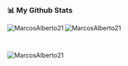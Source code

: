 ### 📊 My Github Stats
<p>
<img
  align="left"
  src="https://github-readme-stats.vercel.app/api?username=MarcosAlberto21&theme=vue-dark&show_icons=true"
  alt="MarcosAlberto21"
/>
<img
  align="center"
  src="https://github-readme-stats.vercel.app/api/top-langs?username=MarcosAlberto21&theme=vue-dark&show_icons=true&locale=en&layout=compact"
  alt="MarcosAlberto21"
/>
</p>
<br />
<p align="left">
  <img
    src="https://komarev.com/ghpvc/?username=MarcosAlberto21&label=Profile%20views&color=0e75b6&style=flat"
    alt="MarcosAlberto21"
  />
</p>
